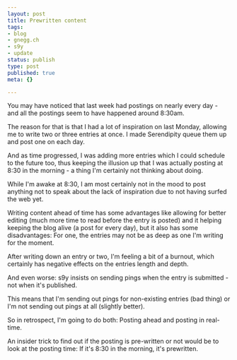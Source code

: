 ```yaml
---
layout: post
title: Prewritten content
tags:
- blog
- gnegg.ch
- s9y
- update
status: publish
type: post
published: true
meta: {}

---
```

<p>You may have noticed that last week had postings on nearly every day - and all the postings seem to have happened around 8:30am.</p>
<p>The reason for that is that I had a lot of inspiration on last Monday, allowing me to write two or three entries at once. I made Serendipity queue them up and post one on each day.</p>
<p>And as time progressed, I was adding more entries which I could schedule to the future too, thus keeping the illusion up that I was actually posting at 8:30 in the morning - a thing I'm certainly not thinking about doing.</p>
<p>While I'm awake at 8:30, I am most certainly not in the mood to post anything not to speak about the lack of inspiration due to not having surfed the web yet.</p>
<p>Writing content ahead of time has some advantages like allowing for better editing (much more time to read before the entry is posted) and it helping keeping the blog alive (a post for every day), but it also has some disadvantages: For one, the entries may not be as deep as one I'm writing for the moment.</p>
<p>After writing down an entry or two, I'm feeling a bit of a burnout, which certainly has negative effects on the entries length and depth.</p>
<p>And even worse: s9y insists on sending pings when the entry is submitted - not when it's published.</p>
<p>This means that I'm sending out pings for non-existing entries (bad thing) or I'm not sending out pings at all (slightly better).</p>
<p>So in retrospect, I'm going to do both: Posting ahead and posting in real-time.</p>
<p>An insider trick to find out if the posting is pre-written or not would be to look at the posting time: If it's 8:30 in the morning, it's prewritten.</p>
